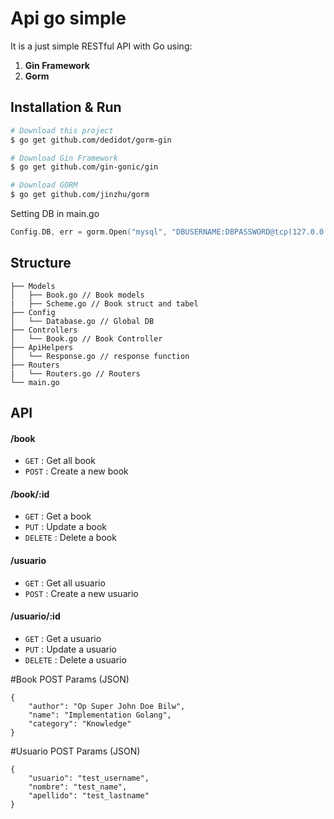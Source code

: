 # Api go simple
It is a just simple RESTful API with Go using:
1. **Gin Framework**
2. **Gorm**

## Installation & Run
```bash
# Download this project
$ go get github.com/dedidot/gorm-gin

# Download Gin Framework
$ go get github.com/gin-gonic/gin

# Download GORM
$ go get github.com/jinzhu/gorm
```

Setting DB in main.go
```go
Config.DB, err = gorm.Open("mysql", "DBUSERNAME:DBPASSWORD@tcp(127.0.0.1:3306)/DBNAME?charset=utf8&parseTime=True&loc=Local")
```

## Structure
```
├── Models
│   ├── Book.go // Book models
|	├── Scheme.go // Book struct and tabel
├── Config
│   └── Database.go // Global DB
├── Controllers
│   └── Book.go // Book Controller
├── ApiHelpers
│   └── Response.go // response function
├── Routers
|   └── Routers.go // Routers
└── main.go
```

## API

#### /book
* `GET` : Get all book
* `POST` : Create a new book

#### /book/:id
* `GET` : Get a book
* `PUT` : Update a book
* `DELETE` : Delete a book

#### /usuario
* `GET` : Get all usuario
* `POST` : Create a new usuario

#### /usuario/:id
* `GET` : Get a usuario
* `PUT` : Update a usuario
* `DELETE` : Delete a usuario

#Book POST Params (JSON)
```
{
	"author": "Op Super John Doe Bilw",
	"name": "Implementation Golang",
	"category": "Knowledge"
}
```

#Usuario POST Params (JSON)
```
{
	"usuario": "test_username",
	"nombre": "test_name",
	"apellido": "test_lastname"
}
```
